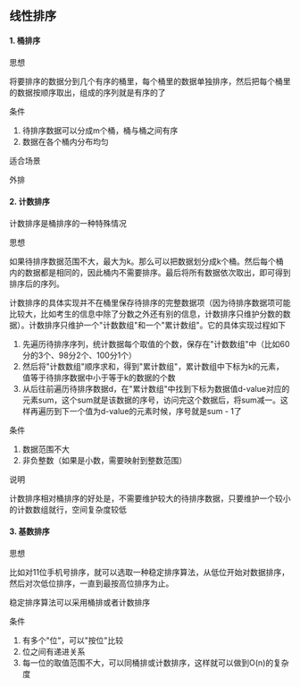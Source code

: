 ## 线性排序

#### 1. 桶排序

思想

将要排序的数据分到几个有序的桶里，每个桶里的数据单独排序，然后把每个桶里的数据按顺序取出，组成的序列就是有序的了

条件

1. 待排序数据可以分成m个桶，桶与桶之间有序
2. 数据在各个桶内分布均匀

适合场景

外排

#### 2. 计数排序

计数排序是桶排序的一种特殊情况

思想

如果待排序数据范围不大，最大为k。那么可以把数据划分成k个桶。然后每个桶内的数据都是相同的，因此桶内不需要排序。最后将所有数据依次取出，即可得到排序后的序列。

计数排序的具体实现并不在桶里保存待排序的完整数据项（因为待排序数据项可能比较大，比如考生的信息中除了分数之外还有别的信息，计数排序只维护分数的数据）。计数排序只维护一个"计数数组"和一个"累计数组"。它的具体实现过程如下

1. 先遍历待排序序列，统计数据每个取值的个数，保存在"计数数组"中（比如60分的3个、98分2个、100分1个）
2. 然后将"计数数组"顺序求和，得到"累计数组"，累计数组中下标为k的元素，值等于待排序数据中小于等于k的数据的个数
3. 从后往前遍历待排序数据d，在"累计数组"中找到下标为数据值d-value对应的元素sum，这个sum就是该数据的序号，访问完这个数据后，将sum减一。这样再遍历到下一个值为d-value的元素时候，序号就是sum - 1了

条件

1. 数据范围不大
2. 非负整数（如果是小数，需要映射到整数范围）

说明

计数排序相对桶排序的好处是，不需要维护较大的待排序数据，只要维护一个较小的计数数组就行，空间复杂度较低

#### 3. 基数排序

思想

比如对11位手机号排序，就可以选取一种稳定排序算法，从低位开始对数据排序，然后对次低位排序，一直到最按高位排序为止。

稳定排序算法可以采用桶排或者计数排序

条件

1. 有多个"位"，可以"按位"比较
2. 位之间有递进关系
3. 每一位的取值范围不大，可以同桶排或计数排序，这样就可以做到O(n)的复杂度